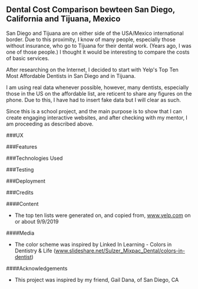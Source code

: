 ## Dental Cost Comparison bewteen San Diego, California and Tijuana, Mexico

San Diego and Tijuana are on either side of the USA/Mexico international border. Due to this proximity, I know of many people, especially 
those without insurance, who go to Tijuana for their dental work. (Years ago, I was one of those people.) I thought it would be 
interesting to compare the costs of basic services.

After researching on the Internet, I decided to start with Yelp's Top Ten Most Affordable Dentists in San Diego and in Tijuana.

I am using real data whenever possible, however, many dentists, especially those in the US on the affordable list, are reticent 
to share any figures on the phone. Due to this, I have had to insert fake data but I will clear as such.

Since this is a school project, and the main purpose is to show that I can create engaging interactive websites, and after 
checking with my mentor, I am proceeding as described above.

###UX

###Features

###Technologies Used

###Testing

###Deployment

###Credits

####Content

* The top ten lists were generated on, and copied from, www.yelp.com on or about 9/9/2019

####Media
* The color scheme was inspired by Linked In Learning - Colors in Dentistry & Life (www.slideshare.net/Sulzer_Mixpac_Dental/colors-in-dentist)

####Acknowledgements

* This project was inspired by my friend, Gail Dana, of San Diego, CA

